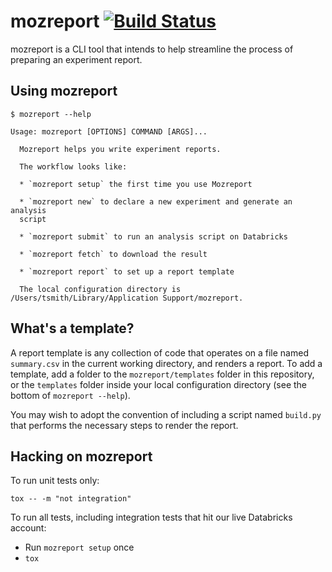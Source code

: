 # mozreport [![Build Status](https://travis-ci.org/tdsmith/mozreport.svg?branch=master)](https://travis-ci.org/tdsmith/mozreport)

mozreport is a CLI tool that intends to help streamline
the process of preparing an experiment report.

## Using mozreport

```
$ mozreport --help

Usage: mozreport [OPTIONS] COMMAND [ARGS]...

  Mozreport helps you write experiment reports.

  The workflow looks like:

  * `mozreport setup` the first time you use Mozreport

  * `mozreport new` to declare a new experiment and generate an analysis
  script

  * `mozreport submit` to run an analysis script on Databricks

  * `mozreport fetch` to download the result

  * `mozreport report` to set up a report template

  The local configuration directory is /Users/tsmith/Library/Application Support/mozreport.
```

## What's a template?

A report template is any collection of code that operates on a file named `summary.csv`
in the current working directory,
and renders a report.
To add a template,
add a folder to the `mozreport/templates` folder in this repository,
or the `templates` folder inside your local configuration directory
(see the bottom of `mozreport --help`).

You may wish to adopt the convention of including a script named `build.py`
that performs the necessary steps to render the report.

## Hacking on mozreport

To run unit tests only:

`tox -- -m "not integration"`

To run all tests, including integration tests that hit our live Databricks account:

* Run `mozreport setup` once
* `tox`

